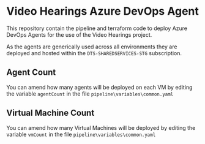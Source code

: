 # Video Hearings Azure DevOps Agent

This repository contain the pipeline and terraform code to deploy Azure DevOps Agents for the use of the Video Hearings project.

As the agents are generically used across all environments they are deployed and hosted within the `DTS-SHAREDSERVICES-STG` subscription.

## Agent Count
You can amend how many agents will be deployed on each VM by editing the variable `agentCount` in the file `pipeline\variables\common.yaml`

## Virtual Machine Count
You can amend how many Virtual Machines will be deployed by editing the variable `vmCount` in the file `pipeline\variables\common.yaml`